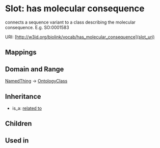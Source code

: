 # Slot: has molecular consequence


connects a sequence variant to a class describing the molecular consequence. E.g.  SO:0001583

URI: [http://w3id.org/biolink/vocab/has_molecular_consequence](slot_uri)
## Mappings

## Domain and Range

[NamedThing](NamedThing.md) -> [OntologyClass](OntologyClass.md)
## Inheritance

 *  is_a: [related to](related_to.md)
## Children

## Used in

